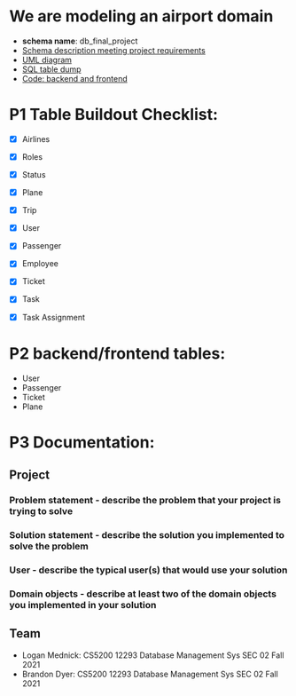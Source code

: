 # We are modeling an airport domain

- **schema name**: db_final_project
- [Schema description meeting project requirements](data/uml/README.md)
- [UML diagram](data/uml/db_final_project_uml.pdf)
- [SQL table dump](data/dump/)
- [Code: backend and frontend](code/)


# P1 Table Buildout Checklist:

- [x] Airlines
- [x] Roles
- [x] Status
- [x] Plane
- [x] Trip
- [x] User
- [x] Passenger
- [x] Employee
- [x] Ticket
- [x] Task
- [x] Task Assignment


# P2 backend/frontend tables:

- User
- Passenger
- Ticket
- Plane

# P3 Documentation:

## Project

### Problem statement - describe the problem that your project is trying to solve

### Solution statement - describe the solution you implemented to solve the problem

### User - describe the typical user(s) that would use your solution

### Domain objects - describe at least two of the domain objects you implemented in your solution

## Team
- Logan Mednick:  CS5200 12293 Database Management Sys SEC 02 Fall 2021
- Brandon Dyer:   CS5200 12293 Database Management Sys SEC 02 Fall 2021
